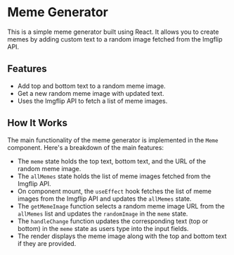 # Meme Generator

This is a simple meme generator built using React. It allows you to create memes by adding custom text to a random image fetched from the Imgflip API.

## Features

- Add top and bottom text to a random meme image.
- Get a new random meme image with updated text.
- Uses the Imgflip API to fetch a list of meme images.

## How It Works

The main functionality of the meme generator is implemented in the `Meme` component. Here's a breakdown of the main features:

- The `meme` state holds the top text, bottom text, and the URL of the random meme image.
- The `allMemes` state holds the list of meme images fetched from the Imgflip API.
- On component mount, the `useEffect` hook fetches the list of meme images from the Imgflip API and updates the `allMemes` state.
- The `getMemeImage` function selects a random meme image URL from the `allMemes` list and updates the `randomImage` in the `meme` state.
- The `handleChange` function updates the corresponding text (top or bottom) in the `meme` state as users type into the input fields.
- The render displays the meme image along with the top and bottom text if they are provided.